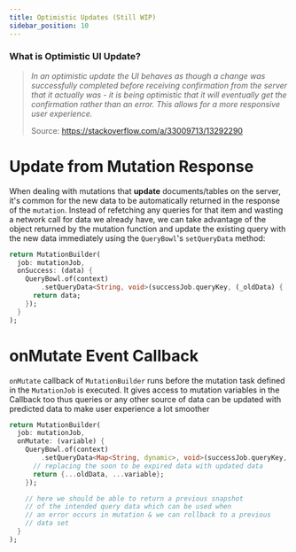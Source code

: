 ```yaml
---
title: Optimistic Updates (Still WIP)
sidebar_position: 10
---
```


### What is Optimistic UI Update?

> <em>In an optimistic update the UI behaves as though a change was successfully completed before receiving confirmation from the server that it actually was - it is being optimistic that it will eventually get the confirmation rather than an error. This allows for a more responsive user experience.</em>
>
> Source: https://stackoverflow.com/a/33009713/13292290

# Update from Mutation Response

When dealing with mutations that **update** documents/tables on the server, it's common for the new data to be automatically returned in the response of the `mutation`. Instead of refetching any queries for that item and wasting a network call for data we already have, we can take advantage of the object returned by the mutation function and update the existing query with the new data immediately using the `QueryBowl`'s `setQueryData` method:

```dart
return MutationBuilder(
  job: mutationJob,
  onSuccess: (data) {
    QueryBowl.of(context)
        .setQueryData<String, void>(successJob.queryKey, (_oldData) {
      return data;
    });
  }
);
```

# onMutate Event Callback

`onMutate` callback of `MutationBuilder` runs before the mutation task defined in the `MutationJob` is executed. It gives access to mutation variables in the Callback too thus queries or any other source of data can be updated with predicted data to make user experience a lot smoother


```dart
return MutationBuilder(
  job: mutationJob,
  onMutate: (variable) {
    QueryBowl.of(context)
        .setQueryData<Map<String, dynamic>, void>(successJob.queryKey, (oldData) {
      // replacing the soon to be expired data with updated data
      return {...oldData, ...variable};
    });

    // here we should be able to return a previous snapshot 
    // of the intended query data which can be used when 
    // an error occurs in mutation & we can rollback to a previous
    // data set
  }
);
```